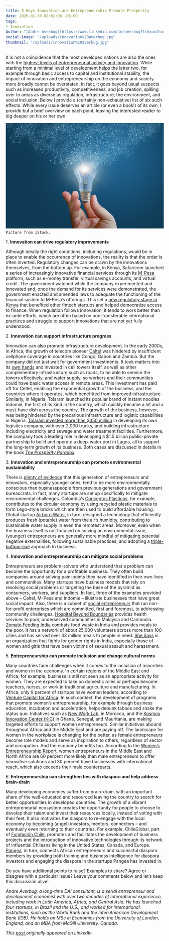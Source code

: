 ```yaml
---
title: 6 Ways Innovation and Entrepreneurship Promote Prosperity
date: 2020-01-30 08:01:00 -05:00
tags:
- Innovation
Author: "[Andre Averbug](https://www.linkedin.com/in/averbug?trk=author_mini-profile_title)"
social-image: "/uploads/innovation%20averbug.jpg"
thumbnail: "/uploads/innovation%20averbug.jpg"
---
```


It is not a coincidence that the most developed nations are also the ones with the [highest levels of entrepreneurial activity and innovation](https://www.huffpost.com/entry/economic-development-innovation-and-entrepreneurship_b_593167b7e4b00573ab57a28b). While starting from a minimal level of development helps the latter two, for example through basic access to capital and institutional stability, the impact of innovation and entrepreneurship on the economy and society more broadly cannot be overstated. In fact, it goes beyond usual suspects such as increased productivity, competitiveness, and job creation, spilling over to areas as diverse as regulation, infrastructure, the environment, and social inclusion. Below I provide a (certainly non-exhaustive) list of six such effects. While every issue deserves an article (or even a book!) of its own, I provide but a brief overview on each point, leaving the interested reader to dig deeper on his or her own.

<!--more-->

![innovation averbug.jpg](/uploads/innovation%20averbug.jpg)`Picture from iStock.`

1\. **Innovation can drive regulatory improvements**

Although ideally the right conditions, including regulations, would be in place to enable the occurrence of innovations, the reality is that the order is often inverted. Regulatory changes can be drawn by the innovations themselves, from the bottom up. For example, in Kenya, Safaricom launched a series of increasingly innovative financial services through its [M-Pesa](https://www.safaricom.co.ke/personal/m-pesa) platform, such as e-money transfer, virtual savings accounts, and virtual credit. The government watched while the company experimented and innovated and, once the demand for its services were demonstrated, the government enacted and amended laws to adequate the functioning of the financial system to M-Pesa’s offerings. This set a [new regulatory stage in Kenya](https://www.bsg.ox.ac.uk/sites/default/files/2018-06/2017-07-M-Pesa-Practitioners-Insight.pdf) that benefited other fintech startups and helped democratize access to finance. When regulation follows innovation, it tends to work better than ex-ante efforts, which are often based on non-transferable international practices and struggle to support innovations that are not yet fully understood.

2\. **Innovation can support infrastructure progress**

Innovation can also promote infrastructure development. In the early 2000s, in Africa, the growth of telecom pioneer [Celtel](https://www.crunchbase.com/organization/celtel-international-b-v#section-overview) was hindered by insufficient cellphone coverage in countries like Congo, Gabon and Zambia. But the company did not just wait for government investments. It took matters into its [own hands](https://hbr.org/2012/10/celtels-founder-on-building-a-business-on-the-worlds-poorest-continent) and invested in cell towers itself, as well as other complementary infrastructure such as roads, to be able to service the towers effectively, and water supply, so workers and their communities could have basic water access in remote areas. This investment has paid off for Celtel, enabling the exponential growth of the business, and the countries where it operates, which benefitted from improved infrastructure. Similarly, in Nigeria, Tolaram launched its popular brand of instant noodles Indomie, the first of its kind in the country, which quickly became a hit and a must-have dish across the country. The growth of the business, however, was being hindered by the precarious infrastructure and logistic capabilities in Nigeria. [Tolaram invested more than $350 million](https://www.inc.com/leigh-buchanan/clayton-christensen-prosperity-paradox.html) in developing its own logistics company, with over 2,000 trucks, and building infrastructure including electricity and sewage and water treatment facilities. Furthermore, the company took a leading role in developing a $1.5 billion public-private partnership to build and operate a deep-water port in Lagos, all to support the long-term growth of its business. Both cases are discussed in details in the book *[The Prosperity Paradox](https://www.christenseninstitute.org/books/the-prosperity-paradox-how-innovation-can-lift-nations-out-of-poverty/)*.

3\. **Innovation and entrepreneurship can promote environmental sustainability**

There is [plenty of evidence](https://www.hsbcprivatebank.com/en/discover/news-room/2018/millenial-entrepreneurs) that this generation of entrepreneurs and innovators, especially younger ones, tend to be more environmentally conscious than businesspeople from previous generations and government bureaucrats. In fact, many startups are set up specifically to mitigate environmental challenges. Colombia’s [Conceptos Plasticos](http://conceptosplasticos.com/), for example, contributes to the circular economy by using recycled plastic materials to form Lego-style bricks which are then used to build affordable housing. Global startup [Airborn Water](https://www.airbornwater.com/), in turn, designed a technology that efficiently produces fresh (potable) water from the air’s humidity, contributing to sustainable water supply in even the remotest areas. Moreover, even when the business itself is not focused on solving an environmental issue, (younger) entrepreneurs are generally more mindful of mitigating potential negative externalities, following sustainable practices, and adopting a [triple-bottom-line](https://www.investopedia.com/terms/t/triple-bottom-line.asp) approach to business.

4\. **Innovation and entrepreneurship can mitigate social problems**

Entrepreneurs are problem-solvers who understand that a problem can become the opportunity for a profitable business. They often build companies around solving pain-points they have identified in their own lives and communities. Many startups have business models that rely on resolving social problems or targeting the base of the pyramid as consumers, workers, and suppliers. In fact, three of the examples provided above – Celtel, M-Pesa and Indomie – illustrate businesses that have great social impact. Also, there is a subset of [social entrepreneurs](https://ssir.org/articles/entry/social_entrepreneurship_the_case_for_definition) that run non-for-profit enterprises which are committed, first and foremost, to addressing community challenges. [Hospital Beyond Boundaries](https://medium.com/@dotasiafoundation/hospitals-beyond-boundaries-a-social-health-enterprise-widespread-from-young-talents-in-malaysia-813e517fc695) provides health services to poor, underserved communities in Malaysia and Cambodia. [Zomato Feeding India](https://www.feedingindia.org/) combats food waste in India and provides meals to the poor. It has a network of about 25,000 volunteers across more than 100 cities and has served over 33 million meals to people in need. [She Says](http://www.shesays.in/about) is an organization that fights for gender rights in India, especially those of women and girls that have been victims of sexual assault and harassment.

5\. **Entrepreneurship can promote inclusion and change cultural norms**

Many countries face challenges when it comes to the inclusion of minorities and women in the economy. In certain regions of the Middle East and Africa, for example, business is still not seen as an appropriate activity for women. They are expected to take on domestic roles or perhaps become teachers, nurses, or work in traditional agriculture and manufacturing. In Africa, only 9 percent of startups have women leaders, according to [Venture Capital for Africa](https://vc4a.com/). In such context, the development of programs that promote women’s entrepreneurship, for example through business education, incubation and acceleration, helps debunk taboos and shake the status quo. Initiatives such as [New Work Lab](http://www.newworklab.com/), in Morocco, and the [Kosmos Innovation Center (KIC)](https://www.kosmosinnovationcenter.com/) in Ghana, Senegal, and Mauritania, are making targeted efforts to support women entrepreneurs. Similar initiatives abound throughout Africa and the Middle East and are paying off. The landscape for women in the workplace is changing for the better, as female entrepreneurs become role models and serve as inspiration to others, regardless of sector and occupation. And the economy benefits too. According to the [Women’s Entrepreneurship Report](http://gemconsortium.org/report/49860), women entrepreneurs in the Middle East and North Africa are 60 percent more likely than male entrepreneurs to offer innovative solutions and 30 percent have businesses with international reach, which also exceeds their male counterparts.

6\. **Entrepreneurship can strengthen ties with diaspora and help address brain-drain**

Many developing economies suffer from brain-drain, with an important share of the well-educated and resourced leaving the country to search for better opportunities in developed countries. The growth of a vibrant entrepreneurial ecosystem creates the opportunity for people to choose to develop their talent and invest their resources locally, instead of voting with their feet. It also motivates the diaspora to re-engage with the local economy by becoming (angel) investors, mentors, connectors – and eventually even returning to their countries. For example, ChileGlobal, part of [Fundación Chile](https://fch.cl/), promotes and facilitates the development of business projects and the introduction of innovative technologies through its network of influential Chileans living in the United States, Canada, and Europe. [Pangea](https://www.pangeaa.com/unlocking-the-potential-of-the-diaspora/), in turn, connects African entrepreneurs and successful diaspora members by providing both training and business intelligence for diaspora investors and engaging the diaspora in the startups Pangea has invested in.

Do you have additional points to raise? Examples to share? Agree or disagree with a particular issue? Leave your comments below and let’s keep this discussion alive!

*Andre Averbug, a long-time DAI consultant, is a serial entrepreneur and development economist with over two decades of international experience, including work in Latin America, Africa, and Central Asia. He has launched four startups, in Brazil and the U.S., and worked for international institutions, such as the World Bank and the Inter-American Development Bank (IDB). He holds an MSc in Economics from the University of London, England, and an MBA from McGill University, Canada.*

*This [post ](https://www.linkedin.com/pulse/6-ways-innovation-entrepreneurship-promote-prosperity-andre-averbug/)originally appeared on LinkedIn.*